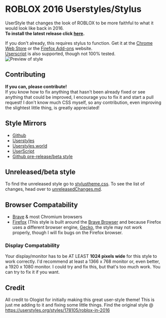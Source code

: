 
# ROBLOX 2016 Userstyles/Stylus
UserStyle that changes the look of ROBLOX to be more faithful to what it would look like back in 2016.\
**To install the latest release click [here](https://github.com/anthony1x6000/ROBLOX2016stylus/raw/main/.user.css-installFiles/release.user.css).**

If you don't already, this requires stylus to function. Get it at the [Chrome Web Store](https://chrome.google.com/webstore/detail/stylus/clngdbkpkpeebahjckkjfobafhncgmne) or the [Firefox Add-ons](https://addons.mozilla.org/en-US/firefox/addon/styl-us/) website. <br> [Userscript](https://github.com/anthony1x6000/ROBLOX2016stylus#mirrors) is also supported, though not 100% tested.<br>
![Preview of style](https://github.com/anthony1x6000/ROBLOX2016stylus/blob/main/images/2016_stuff/preview.png?raw=true "Preview")
<br>
## Contributing
**If you can, please contribute!**<br>
If you know how to fix anything that hasn't been already fixed or see anything that could be improved, I encourage you to fix it and start a pull request! I don't know much CSS myself, so any contribution, even improving the slightest little thing, is greatly appreciated!
## Style Mirrors
 - [Github](https://github.com/anthony1x6000/ROBLOX2016stylus/raw/main/.user.css-installFiles/release.user.css)
 - [Userstyles](https://userstyles.org/styles/189624)
 - [Userstyles.world](https://userstyles.world/style/1485)
 - [UserScript](https://userstyles.org/styles/userjs/189624/roblox-2016-fixed-robux-icon.user.js)
 - [Github pre-release/beta style](https://github.com/anthony1x6000/ROBLOX2016stylus#unreleasedbeta-style)

## Unreleased/beta style
To find the unreleased style go to [stylustheme.css](https://github.com/anthony1x6000/ROBLOX2016stylus/blob/main/stylustheme.css).
To see the list of changes, head over to [unreleasedChanges.md](https://github.com/anthony1x6000/ROBLOX2016stylus/blob/main/unreleasedChanges.md).

## Browser Compatability
- [Brave](https://brave.com/) & most Chromium browsers
- [Firefox](https://firefox.com/) (This style is built around the [Brave Browser](https://brave.com/) and because Firefox uses a different browser engine, [Gecko](https://en.wikipedia.org/wiki/Gecko_%28software%29), the style may not work properly, though I will fix bugs on the Firefox browser. 
### Display Compatability
Your display/monitor has to be AT LEAST **1024 pixels wide** for this style to work correctly. 
I'd recommend at least a 1366 x 768 monitor or, even better, a 1920 x 1080 monitor.
I could try and fix this, but that's too much work. You can try to fix it if you want.

## Credit
All credit to Ologist for initially making this great user-style theme!
This is just me adding to it and fixing some little things. 
Find the original style @ https://userstyles.org/styles/178105/roblox-in-2016

